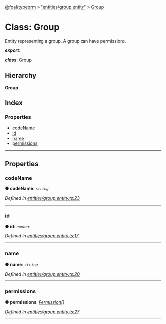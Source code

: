[@foal/typeorm](../README.md) > ["entities/group.entity"](../modules/_entities_group_entity_.md) > [Group](../classes/_entities_group_entity_.group.md)

# Class: Group

Entity representing a group. A group can have permissions.

*__export__*: 

*__class__*: Group

## Hierarchy

**Group**

## Index

### Properties

* [codeName](_entities_group_entity_.group.md#codename)
* [id](_entities_group_entity_.group.md#id)
* [name](_entities_group_entity_.group.md#name)
* [permissions](_entities_group_entity_.group.md#permissions)

---

## Properties

<a id="codename"></a>

###  codeName

**● codeName**: *`string`*

*Defined in [entities/group.entity.ts:23](https://github.com/FoalTS/foal/blob/538afb23/packages/typeorm/src/entities/group.entity.ts#L23)*

___
<a id="id"></a>

###  id

**● id**: *`number`*

*Defined in [entities/group.entity.ts:17](https://github.com/FoalTS/foal/blob/538afb23/packages/typeorm/src/entities/group.entity.ts#L17)*

___
<a id="name"></a>

###  name

**● name**: *`string`*

*Defined in [entities/group.entity.ts:20](https://github.com/FoalTS/foal/blob/538afb23/packages/typeorm/src/entities/group.entity.ts#L20)*

___
<a id="permissions"></a>

###  permissions

**● permissions**: *[Permission](_entities_permission_entity_.permission.md)[]*

*Defined in [entities/group.entity.ts:27](https://github.com/FoalTS/foal/blob/538afb23/packages/typeorm/src/entities/group.entity.ts#L27)*

___


